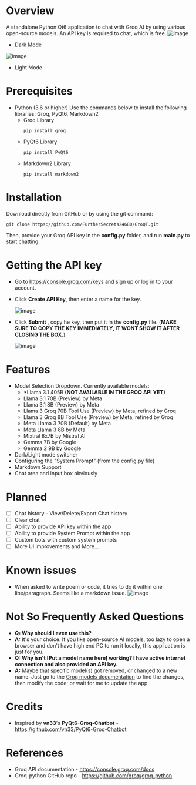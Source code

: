 # Overview

A standalone Python Qt6 application to chat with Groq AI by using various open-source models. An API key is required to chat, which is free. 
![image](https://github.com/user-attachments/assets/bb7d1656-9d27-42bf-b5dd-fde4fb752038)

- Dark Mode

![image](https://github.com/user-attachments/assets/2caf73bd-f222-45c3-a7b0-fe9370107f91)

- Light Mode

# Prerequisites

* Python (3.6 or higher)
  Use the commands below to install the following libraries: Groq, PyQt6, Markdown2
  - Groq Library
    ```
    pip install groq
    ```
  - PyQt6 Library
    ```
    pip install PyQt6
    ```
  - Markdown2 Library
    ```
    pip install markdown2
    ```

# Installation

Download directly from GitHub or by using the git command:
```
git clone https://github.com/FurtherSecrets24680/GroQT.git
```
Then, provide your Groq API key in the **config.py** folder, and run **main.py** to start chatting.

# Getting the API key

* Go to https://console.groq.com/keys and sign up or log in to your account.
* Click **Create API Key**, then enter a name for the key.

  ![image](https://github.com/user-attachments/assets/0db4aa2e-4a29-4e40-bfa1-bcd00303214a)

* Click **Submit** , copy he key, then put it in the **config.py** file.
(**MAKE SURE TO COPY THE KEY IMMEDIATELY, IT WONT SHOW IT AFTER CLOSING THE BOX.**)

  ![image](https://github.com/user-attachments/assets/d28e0275-70f6-4f6a-9dd3-f20d6dc2cf16)

# Features
- Model Selection Dropdown. Currently available models: 
  -  *Llama 3.1 405B **(NOT AVAILABLE IN THE GROQ API YET)**
  -  Llama 3.1 70B (Preview) by Meta
  -  Llama 3.1 8B (Preview) by Meta
  -  Llama 3 Groq 70B Tool Use (Preview) by Meta, refined by Groq
  -  Llama 3 Groq 8B Tool Use (Preview) by Meta, refined by Groq
  -  Meta Llama 3 70B (Default) by Meta
  -  Meta Llama 3 8B by Meta
  -  Mixtral 8x7B by Mistral AI
  -  Gemma 7B by Google
  -  Gemma 2 9B by Google
- Dark/Light mode switcher
- Configuring the "System Prompt" (from the config.py file)
- Markdown Support
- Chat area and input box obviously


# Planned
- [ ] Chat history - View/Delete/Export Chat history
- [ ] Clear chat
- [ ] Ability to provide API key within the app
- [ ] Ability to provide System Prompt within the app
- [ ] Custom bots with custom system prompts
- [ ] More UI improvements
and More...

# Known issues
- When asked to write poem or code, it tries to do it within one line/paragraph. Seems like a markdown issue.
  ![image](https://github.com/user-attachments/assets/b763fcd7-5e12-44ab-99d3-1cf919c813bb)

# Not So Frequently Asked Questions
- **Q: Why should I even use this?**
- **A:** It's your choice. If you like open-source AI models, too lazy to open a browser and don't have high end PC to run it locally, this application is just for you.
- **Q: Why isn't [Put a model name here] working? I have active internet connection and also provided an API key.**
- **A:** Maybe that specific model(s) got removed, or changed to a new name. Just go to the [Groq models documentation](https://console.groq.com/docs/models) to find the changes, then modify the code; or wait for me to update the app.
  
# Credits
- Inspired by **vn33**'s **PyQt6-Groq-Chatbot** - https://github.com/vn33/PyQt6-Groq-Chatbot

# References
- Groq API documentation - https://console.groq.com/docs
- Groq-python GitHub repo - https://github.com/groq/groq-python
